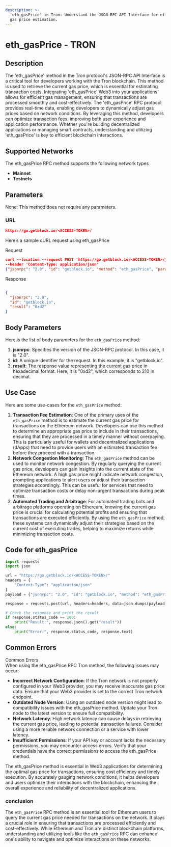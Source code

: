 ```yaml
---
description: >-
  'eth_gasPrice' in Tron: Understand the JSON-RPC API Interface for efficient
  gas price estimation.
---
```


# eth\_gasPrice - TRON

## Description

The 'eth\_gasPrice' method in the Tron protocol's JSON-RPC API Interface is a critical tool for developers working with the Tron blockchain. This method is used to retrieve the current gas price, which is essential for estimating transaction costs. Integrating 'eth\_gasPrice' Web3 into your applications allows for efficient gas management, ensuring that transactions are processed smoothly and cost-effectively. The 'eth\_gasPrice' RPC protocol provides real-time data, enabling developers to dynamically adjust gas prices based on network conditions. By leveraging this method, developers can optimize transaction fees, improving both user experience and application performance. Whether you're building decentralized applications or managing smart contracts, understanding and utilizing 'eth\_gasPrice' is key to efficient blockchain interactions.

## Supported Networks

The eth\_gasPrice RPC method supports the following network types

* **Mainnet**
* **Testnets**

## Parameters

None: This method does not require any parameters.

### URL

```json
https://go.getblock.io/<ACCESS-TOKEN>/
```

Here’s a sample cURL request using eth\_gasPrice

Request

```json
curl --location --request POST 'https://go.getblock.io/<ACCESS-TOKEN>/jsonrpc' 
--header 'Content-Type: application/json' 
{"jsonrpc": "2.0", "id": "getblock.io", "method": "eth_gasPrice", "params": []}
```

Response

```json

{
  "jsonrpc": "2.0",
  "id": "getblock.io",
  "result": "0xd2"
}
```

## Body Parameters

Here is the list of body parameters for the `eth_gasPrice` method:

1. **jsonrpc**: Specifies the version of the JSON-RPC protocol. In this case, it is "2.0".
2. **id**: A unique identifier for the request. In this example, it is "getblock.io".
3. **result**: The response value representing the current gas price in hexadecimal format. Here, it is "0xd2", which corresponds to 210 in decimal.

## Use Case

Here are some use-cases for the `eth_gasPrice` method:

1. **Transaction Fee Estimation**: One of the primary uses of the `eth_gasPrice` method is to estimate the current gas price for transactions on the Ethereum network. Developers can use this method to determine an appropriate gas price to include in their transactions, ensuring that they are processed in a timely manner without overpaying. This is particularly useful for wallets and decentralized applications (dApps) that need to provide users with an estimated transaction fee before they proceed with a transaction.
2. **Network Congestion Monitoring**: The `eth_gasPrice` method can be used to monitor network congestion. By regularly querying the current gas price, developers can gain insights into the current state of the Ethereum network. A high gas price might indicate network congestion, prompting applications to alert users or adjust their transaction strategies accordingly. This can be useful for services that need to optimize transaction costs or delay non-urgent transactions during peak times.
3. **Automated Trading and Arbitrage**: For automated trading bots and arbitrage platforms operating on Ethereum, knowing the current gas price is crucial for calculating potential profits and ensuring that transactions are executed efficiently. By using the `eth_gasPrice` method, these systems can dynamically adjust their strategies based on the current cost of executing trades, helping to maximize returns while minimizing transaction costs.

## Code for eth\_gasPrice

```python
import requests
import json

url = "https://go.getblock.io/<ACCESS-TOKEN>/"
headers = {
    "Content-Type": "application/json"
}
payload = {"jsonrpc": "2.0", "id": "getblock.io", "method": "eth_gasPrice", "params": []}

response = requests.post(url, headers=headers, data=json.dumps(payload))

# Check the response and print the result
if response.status_code == 200:
    print("Result:", response.json().get("result"))
else:
    print("Error:", response.status_code, response.text)
```

## Common Errors

Common Errors\
When using the eth\_gasPrice RPC Tron method, the following issues may occur:

* **Incorrect Network Configuration**: If the Tron network is not properly configured in your Web3 provider, you may receive inaccurate gas price data. Ensure that your Web3 provider is set to the correct Tron network endpoint.
* **Outdated Node Version**: Using an outdated node version might lead to compatibility issues with the eth\_gasPrice method. Update your Tron node to the latest version to ensure full compatibility.
* **Network Latency**: High network latency can cause delays in retrieving the current gas price, leading to potential transaction failures. Consider using a more reliable network connection or a service with lower latency.
* **Insufficient Permissions**: If your API key or account lacks the necessary permissions, you may encounter access errors. Verify that your credentials have the correct permissions to access the eth\_gasPrice method.

The eth\_gasPrice method is essential in Web3 applications for determining the optimal gas price for transactions, ensuring cost efficiency and timely execution. By accurately gauging network conditions, it helps developers and users optimize their interactions with the blockchain, enhancing the overall experience and reliability of decentralized applications.

### conclusion

The `eth_gasPrice` RPC method is an essential tool for Ethereum users to query the current gas price needed for transactions on the network. It plays a crucial role in ensuring that transactions are processed efficiently and cost-effectively. While Ethereum and Tron are distinct blockchain platforms, understanding and utilizing tools like the `eth_gasPrice` RPC can enhance one's ability to navigate and optimize interactions on these networks.
